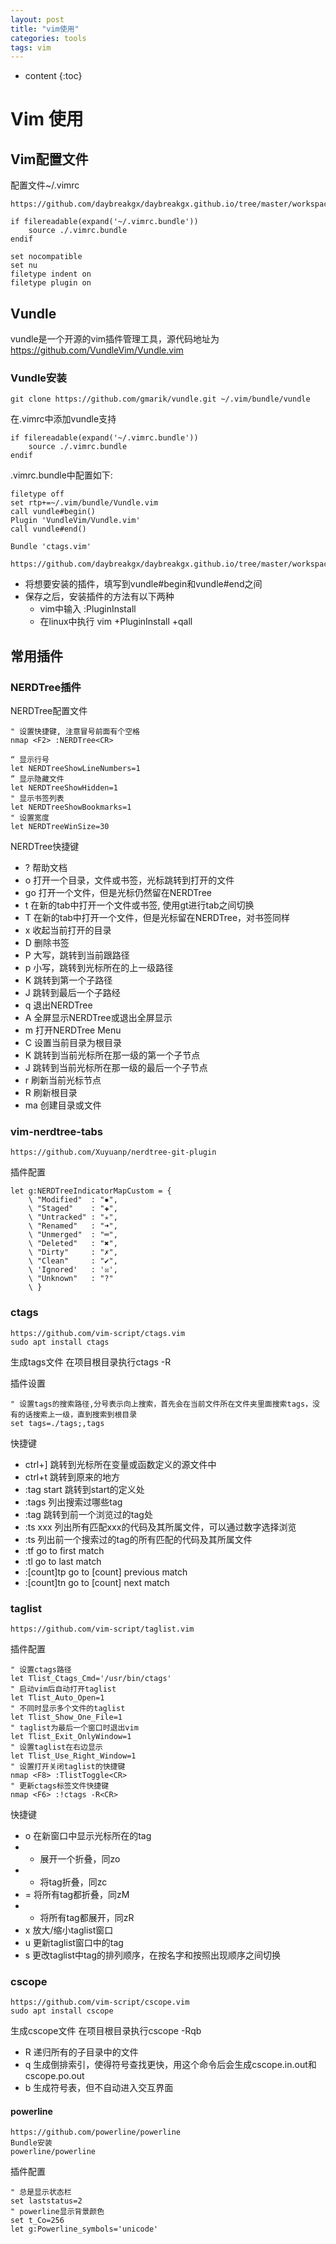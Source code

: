 ```yaml
---
layout: post
title: "vim使用"
categories: tools
tags: vim
---
```


* content
{:toc}



# Vim 使用

## Vim配置文件

配置文件~/.vimrc
```
https://github.com/daybreakgx/daybreakgx.github.io/tree/master/workspace/vim_config/vim.vimrc
```

```
if filereadable(expand('~/.vimrc.bundle'))
    source ./.vimrc.bundle
endif

set nocompatible
set nu
filetype indent on
filetype plugin on
```



## Vundle

vundle是一个开源的vim插件管理工具，源代码地址为 https://github.com/VundleVim/Vundle.vim

### Vundle安装

```
git clone https://github.com/gmarik/vundle.git ~/.vim/bundle/vundle
```

在.vimrc中添加vundle支持

```
if filereadable(expand('~/.vimrc.bundle'))
    source ./.vimrc.bundle
endif
```

.vimrc.bundle中配置如下:

```
filetype off
set rtp+=~/.vim/bundle/Vundle.vim
call vundle#begin()
Plugin 'VundleVim/Vundle.vim'
call vundle#end()

Bundle 'ctags.vim'

```

```
https://github.com/daybreakgx/daybreakgx.github.io/tree/master/workspace/vim_config/vim.vimrc.bundles
```

+ 将想要安装的插件，填写到vundle#begin和vundle#end之间
+ 保存之后，安装插件的方法有以下两种
    - vim中输入 :PluginInstall
    - 在linux中执行 vim +PluginInstall +qall

## 常用插件

### NERDTree插件

NERDTree配置文件
```
" 设置快捷键, 注意冒号前面有个空格
nmap <F2> :NERDTree<CR>

“ 显示行号
let NERDTreeShowLineNumbers=1
” 显示隐藏文件
let NERDTreeShowHidden=1
" 显示书签列表
let NERDTreeShowBookmarks=1
" 设置宽度
let NERDTreeWinSize=30
```

NERDTree快捷键

+ ?     帮助文档
+ o     打开一个目录，文件或书签，光标跳转到打开的文件
+ go    打开一个文件，但是光标仍然留在NERDTree
+ t     在新的tab中打开一个文件或书签, 使用<num>gt进行tab之间切换
+ T     在新的tab中打开一个文件，但是光标留在NERDTree，对书签同样
+ x     收起当前打开的目录
+ D     删除书签
+ P     大写，跳转到当前跟路径
+ p     小写，跳转到光标所在的上一级路径
+ K     跳转到第一个子路径
+ J     跳转到最后一个子路经
+ q     退出NERDTree
+ A     全屏显示NERDTree或退出全屏显示
+ m     打开NERDTree Menu
+ C     设置当前目录为根目录
+ K     跳转到当前光标所在那一级的第一个子节点
+ J     跳转到当前光标所在那一级的最后一个子节点
+ r     刷新当前光标节点
+ R     刷新根目录
+ ma    创建目录或文件

### vim-nerdtree-tabs

```
https://github.com/Xuyuanp/nerdtree-git-plugin

```

插件配置
```
let g:NERDTreeIndicatorMapCustom = {
    \ "Modified"  : "✹",
	\ "Staged"    : "✚",
	\ "Untracked" : "✭",
	\ "Renamed"   : "➜",
	\ "Unmerged"  : "═",
	\ "Deleted"   : "✖",
	\ "Dirty"     : "✗",
	\ "Clean"     : "✔︎",
	\ 'Ignored'   : '☒',
	\ "Unknown"   : "?"
	\ }
```

### ctags

```
https://github.com/vim-script/ctags.vim
sudo apt install ctags
```
生成tags文件
在项目根目录执行ctags -R

插件设置
```
" 设置tags的搜索路径,分号表示向上搜索，首先会在当前文件所在文件夹里面搜索tags，没有的话搜索上一级，直到搜索到根目录
set tags=./tags;,tags
```

快捷键
+ ctrl+]        跳转到光标所在变量或函数定义的源文件中
+ ctrl+t        跳转到原来的地方
+ :tag start    跳转到start的定义处
+ :tags         列出搜索过哪些tag
+ :tag          跳转到前一个浏览过的tag处 
+ :ts xxx       列出所有匹配xxx的代码及其所属文件，可以通过数字选择浏览
+ :ts           列出前一个搜索过的tag的所有匹配的代码及其所属文件
+ :tf           go to first match
+ :tl           go to last match
+ :[count]tp    go to [count] previous match
+ :[count]tn    go to [count] next match


### taglist
```
https://github.com/vim-script/taglist.vim
```

插件配置
```
" 设置ctags路径
let Tlist_Ctags_Cmd='/usr/bin/ctags'
" 启动vim后自动打开taglist
let Tlist_Auto_Open=1
" 不同时显示多个文件的taglist
let Tlist_Show_One_File=1
" taglist为最后一个窗口时退出vim
let Tlist_Exit_OnlyWindow=1
" 设置taglist在右边显示
let Tlist_Use_Right_Window=1
" 设置打开关闭taglist的快捷键
nmap <F8> :TlistToggle<CR>
" 更新ctags标签文件快捷键
nmap <F6> :!ctags -R<CR>
```

快捷键
+ o    在新窗口中显示光标所在的tag
+ +    展开一个折叠，同zo
+ -    将tag折叠，同zc
+ =    将所有tag都折叠，同zM
+ *    将所有tag都展开，同zR
+ x    放大/缩小taglist窗口
+ u    更新taglist窗口中的tag
+ s    更改taglist中tag的排列顺序，在按名字和按照出现顺序之间切换


### cscope
```
https://github.com/vim-script/cscope.vim
sudo apt install cscope
```

生成cscope文件
在项目根目录执行cscope -Rqb
+ R    递归所有的子目录中的文件
+ q    生成倒排索引，使得符号查找更快，用这个命令后会生成cscope.in.out和cscope.po.out
+ b    生成符号表，但不自动进入交互界面



#### powerline
```
https://github.com/powerline/powerline
Bundle安装
powerline/powerline
```

插件配置
```
" 总是显示状态栏
set laststatus=2
" powerline显示背景颜色
set t_Co=256
let g:Powerline_symbols='unicode'
```




